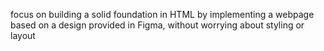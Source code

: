 focus on building a solid foundation in HTML by implementing a webpage based on a design provided in Figma, without worrying about styling or layout
